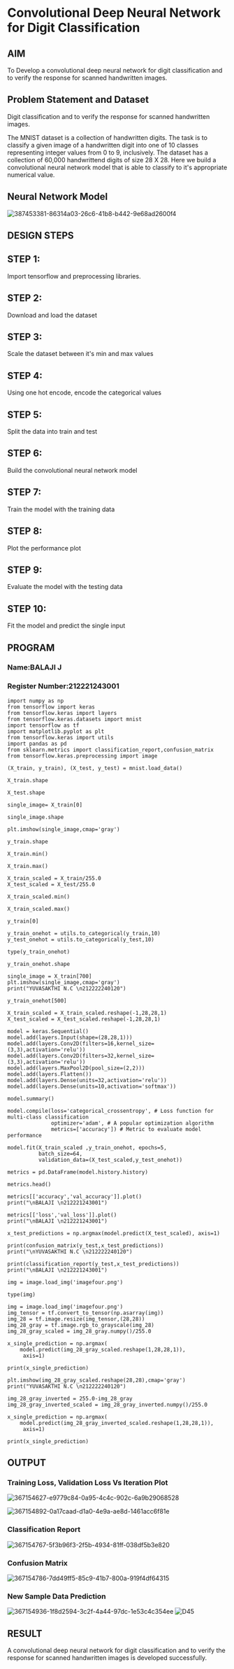 # Convolutional Deep Neural Network for Digit Classification

## AIM

To Develop a convolutional deep neural network for digit classification and to verify the response for scanned handwritten images.

## Problem Statement and Dataset
Digit classification and to verify the response for scanned handwritten images.

The MNIST dataset is a collection of handwritten digits. The task is to classify a given image of a handwritten digit into one of 10 classes representing integer values from 0 to 9, inclusively. The dataset has a collection of 60,000 handwrittend digits of size 28 X 28. Here we build a convolutional neural network model that is able to classify to it's appropriate numerical value.

## Neural Network Model

![387453381-86314a03-26c6-41b8-b442-9e68ad2600f4](https://github.com/user-attachments/assets/91fd6f7b-3dbc-448f-8159-c262243398b0)

## DESIGN STEPS

## STEP 1:
Import tensorflow and preprocessing libraries.

## STEP 2:
Download and load the dataset

## STEP 3:
Scale the dataset between it's min and max values

## STEP 4:
Using one hot encode, encode the categorical values

## STEP 5:
Split the data into train and test

## STEP 6:
Build the convolutional neural network model

## STEP 7:
Train the model with the training data

## STEP 8:
Plot the performance plot

## STEP 9:
Evaluate the model with the testing data

## STEP 10:
Fit the model and predict the single input


## PROGRAM

### Name:BALAJI J
### Register Number:212221243001


```
import numpy as np
from tensorflow import keras
from tensorflow.keras import layers
from tensorflow.keras.datasets import mnist
import tensorflow as tf
import matplotlib.pyplot as plt
from tensorflow.keras import utils
import pandas as pd
from sklearn.metrics import classification_report,confusion_matrix
from tensorflow.keras.preprocessing import image

(X_train, y_train), (X_test, y_test) = mnist.load_data()

X_train.shape

X_test.shape

single_image= X_train[0]

single_image.shape

plt.imshow(single_image,cmap='gray')

y_train.shape

X_train.min()

X_train.max()

X_train_scaled = X_train/255.0
X_test_scaled = X_test/255.0

X_train_scaled.min()

X_train_scaled.max()

y_train[0]

y_train_onehot = utils.to_categorical(y_train,10)
y_test_onehot = utils.to_categorical(y_test,10)

type(y_train_onehot)

y_train_onehot.shape

single_image = X_train[700]
plt.imshow(single_image,cmap='gray')
print("YUVASAKTHI N.C \n212222240120")

y_train_onehot[500]

X_train_scaled = X_train_scaled.reshape(-1,28,28,1)
X_test_scaled = X_test_scaled.reshape(-1,28,28,1)

model = keras.Sequential()
model.add(layers.Input(shape=(28,28,1)))
model.add(layers.Conv2D(filters=16,kernel_size=(3,3),activation='relu'))
model.add(layers.Conv2D(filters=32,kernel_size=(3,3),activation='relu'))
model.add(layers.MaxPool2D(pool_size=(2,2)))
model.add(layers.Flatten())
model.add(layers.Dense(units=32,activation='relu'))
model.add(layers.Dense(units=10,activation='softmax'))

model.summary()

model.compile(loss='categorical_crossentropy', # Loss function for multi-class classification
              optimizer='adam', # A popular optimization algorithm
              metrics=['accuracy']) # Metric to evaluate model performance

model.fit(X_train_scaled ,y_train_onehot, epochs=5,
          batch_size=64,
          validation_data=(X_test_scaled,y_test_onehot))

metrics = pd.DataFrame(model.history.history)

metrics.head()

metrics[['accuracy','val_accuracy']].plot()
print("\nBALAJI \n212221243001")

metrics[['loss','val_loss']].plot()
print("\nBALAJI \n212221243001")

x_test_predictions = np.argmax(model.predict(X_test_scaled), axis=1)

print(confusion_matrix(y_test,x_test_predictions))
print("\nYUVASAKTHI N.C \n212222240120")

print(classification_report(y_test,x_test_predictions))
print("\nBALAJI \n212221243001")

img = image.load_img('imagefour.png')

type(img)

img = image.load_img('imagefour.png')
img_tensor = tf.convert_to_tensor(np.asarray(img))
img_28 = tf.image.resize(img_tensor,(28,28))
img_28_gray = tf.image.rgb_to_grayscale(img_28)
img_28_gray_scaled = img_28_gray.numpy()/255.0

x_single_prediction = np.argmax(
    model.predict(img_28_gray_scaled.reshape(1,28,28,1)),
     axis=1)

print(x_single_prediction)

plt.imshow(img_28_gray_scaled.reshape(28,28),cmap='gray')
print("YUVASAKTHI N.C \n212222240120")

img_28_gray_inverted = 255.0-img_28_gray
img_28_gray_inverted_scaled = img_28_gray_inverted.numpy()/255.0

x_single_prediction = np.argmax(
    model.predict(img_28_gray_inverted_scaled.reshape(1,28,28,1)),
     axis=1)

print(x_single_prediction)
```

## OUTPUT

### Training Loss, Validation Loss Vs Iteration Plot

![367154627-e9779c84-0a95-4c4c-902c-6a9b29068528](https://github.com/user-attachments/assets/22bb3083-26e2-4e3b-b66e-2d65caa3755d)

![367154892-0a17caad-d1a0-4e9a-ae8d-1461acc6f81e](https://github.com/user-attachments/assets/d82ab7a5-091d-4f1e-a62c-57c226a641cc)


### Classification Report

![367154767-5f3b96f3-2f5b-4934-81ff-038df5b3e820](https://github.com/user-attachments/assets/5ed8aa89-c959-4292-b3c2-6b56961aead9)

### Confusion Matrix

![367154786-7dd49ff5-85c9-41b7-800a-919f4df64315](https://github.com/user-attachments/assets/08934f69-d27e-4eec-a72e-8556fc51e25b)


### New Sample Data Prediction

![367154936-1f8d2594-3c2f-4a44-97dc-1e53c4c354ee](https://github.com/user-attachments/assets/9f5f4663-312a-42fc-bf82-2b5145d95408)
![D45](https://github.com/user-attachments/assets/63a7a47d-2208-4313-99d1-81844f9fa56b)


## RESULT

A convolutional deep neural network for digit classification and to verify the response for scanned handwritten images is developed successfully.

